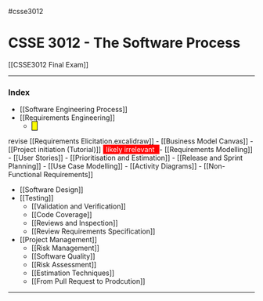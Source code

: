 #csse3012
# CSSE 3012 - The Software Process
[[CSSE3012 Final Exam]]
___
### Index
- [[Software Engineering Process]]
- [[Requirements Engineering]]
	- <span style="background-color: yellow; padding-left: 5px; padding-right: 5px; border: 1px solid black;">
revise 
</span> [[Requirements Elicitation.excalidraw]]
	- [[Business Model Canvas]]
	- [[Project initiation (Tutorial)]] <span style="color: white; background-color: red ; padding-left: 5px; padding-right: 5px; border: 1px solid red;">
likely irrelevant 
</span>
	- [[Requirements Modelling]]
	- [[User Stories]]
	- [[Prioritisation and Estimation]]
	- [[Release and Sprint Planning]]
	- [[Use Case Modelling]]
	- [[Activity Diagrams]]
	- [[Non-Functional Requirements]]
- [[Software Design]]
- [[Testing]]
	- [[Validation and Verification]]
	- [[Code Coverage]]
	- [[Reviews and Inspection]]
	- [[Review Requirements Specification]]
- [[Project Management]]
	- [[Risk Management]]
	- [[Software Quality]]
	- [[Risk Assessment]]
	- [[Estimation Techniques]]
	- [[From Pull Request to Prodcution]]
___

